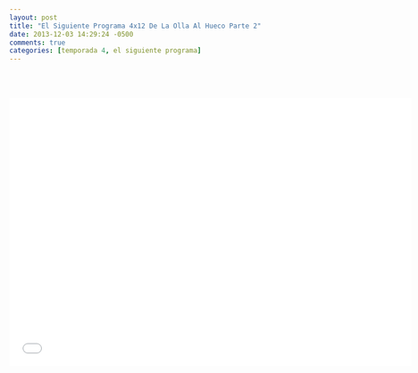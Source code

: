 ```yaml
---
layout: post
title: "El Siguiente Programa 4x12 De La Olla Al Hueco Parte 2"
date: 2013-12-03 14:29:24 -0500
comments: true
categories: [temporada 4, el siguiente programa]
---
```

<div align="center">

<br></br>
<iframe width="720" height="480" src="//www.youtube.com/embed/8USpC0N423c" frameborder="0" allowfullscreen></iframe>
</div>
